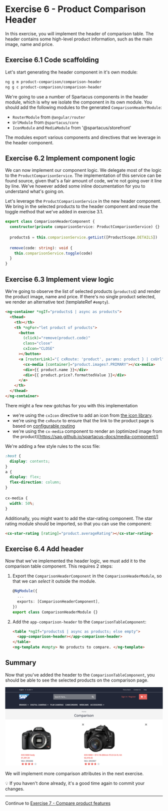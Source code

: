 # Exercise 6 - Product Comparison Header

In this exercise, you will implement the header of comparison table. The header contains some
high-level product information, such as the main image, name and price.

## Exercise 6.1 Code scaffolding

Let's start generating the header component in it's own module:

```sh
ng g m product-comparison/comparison-header
ng g c product-comparison/comparison-header
```

We're going to use a number of Spartacus components in the header module, which is why we isolate the component in its own module. You should add the following modules to the generated `ComparisonHeaderModule`:

- `RouterModule` from `@angular/router`
- `UrlModule` from `@spartacus/core`
- `IconModule` and `MediaModule` from '@spartacus/storefront'

The modules export various components and directives that we leverage in the header component.

## Exercise 6.2 Implement component logic

We can now implement our component logic. We delegate most of the logic to the `ProductComparisonService`. The implementation of this service can be found source, given that's a fair amount of code, we're not going over it line by line. We've however added some inline documentation for you to understand what's going on.

Let's leverage the `ProductComparisonService` in the new header component. We bring in the selected products to the header component and reuse the toggle method that we've added in exercise 3.1.

```ts
export class ComparisonHeaderComponent {
  constructor(private comparisonService: ProductComparisonService) {}

  products$ = this.comparisonService.getList([ProductScope.DETAILS])

  remove(code: string): void {
    this.comparisonService.toggle(code)
  }
}
```

## Exercise 6.3 Implement view logic

We're going to observe the list of selected products (`products$`) and render the product image, name and price. If there's no single product selected, we render an alternative text (templateRef `#empty`).

```html
<ng-container *ngIf="products$ | async as products">
  <thead>
    <th></th>
    <th *ngFor="let product of products">
      <button
        (click)="remove(product.code)"
        class="close"
        cxIcon="CLOSE"
      ></button>
      <a [routerLink]="{ cxRoute: 'product', params: product } | cxUrl">
        <cx-media [container]="product.images?.PRIMARY"></cx-media>
        <div>{{ product.name }}</div>
        <div>{{ product.price?.formattedValue }}</div>
      </a>
    </th>
  </thead>
</ng-container>
```

There might a few new gotchas for you with this implementation

- we're using the `cxIcon` directive to add an icon from [the icon library](https://sap.github.io/spartacus-docs/icon-library/).
- we're using the `cxRoute` to ensure that the link to the product page is based on [configurable routing](https://sap.github.io/spartacus-docs/configurable-routing/)
- we're using the `cx-media` component to render an (optimized image from the product)[https://sap.github.io/spartacus-docs/media-component/]

We're adding a few style rules to the scss file:

```scss
:host {
  display: contents;
}
a {
  display: flex;
  flex-direction: column;
}

cx-media {
  width: 50%;
}
```

Additionally, you might want to add the star-rating component. The star rating module should be imported, so that you can use the component:

```html
<cx-star-rating [rating]="product.averageRating"></cx-star-rating>
```

## Exercise 6.4 Add header

Now that we've implemented the header logic, we must add it to the comparison table component. This requires 2 steps:

1. Export the `ComparisonHeaderComponent` in the `ComparisonHeaderModule`, so that we can _select_ it outside the module.

   ```ts
   @NgModule({
     ...
     exports: [ComparisonHeaderComponent],
   })
   export class ComparisonHeaderModule {}
   ```

2. Add the `app-comparison-header` to the `ComparisonTableComponent`:

   ```html
   <table *ngIf="products$ | async as products; else empty">
     <app-comparison-header></app-comparison-header>
   </table>
   <ng-template #empty> No products to compare. </ng-template>
   ```

## Summary

Now that you've added the header to the `ComparisonTableComponent`, you should be able to see the selected products on the comparison page.

![](./images/comparison-header.png)

We will implement more comparison attributes in the next exercise.

💡 If you haven't done already, it's a good time again to commit your changes.

---

Continue to [Exercise 7 - Compare product features](../exercise-7/README.md)
